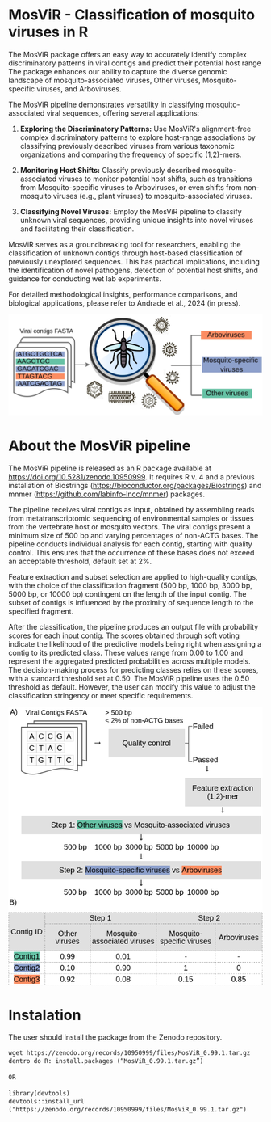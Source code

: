 # MosViR - Classification of mosquito viruses in R

The MosViR package offers an easy way to accurately identify complex discriminatory patterns in viral contigs and predict their potential host range The package enhances our ability to capture the diverse genomic landscape of mosquito-associated viruses, Other viruses, Mosquito-specific viruses, and Arboviruses.

The MosViR pipeline demonstrates versatility in classifying mosquito-associated viral sequences, offering several applications:

1) **Exploring the Discriminatory Patterns:** Use MosViR's alignment-free complex discriminatory patterns to explore host-range associations by classifying previously described viruses from various taxonomic organizations and comparing the frequency of specific (1,2)-mers.

2) **Monitoring Host Shifts:** Classify previously described mosquito-associated viruses to monitor potential host shifts, such as transitions from Mosquito-specific viruses to Arboviruses, or even shifts from non-mosquito viruses (e.g., plant viruses) to mosquito-associated viruses.

3) **Classifying Novel Viruses:** Employ the MosViR pipeline to classify unknown viral sequences, providing unique insights into novel viruses and facilitating their classification.

MosViR serves as a groundbreaking tool for researchers, enabling the classification of unknown contigs through host-based classification of previously unexplored sequences. This has practical implications, including the identification of novel pathogens, detection of potential host shifts, and guidance for conducting wet lab experiments.

For detailed methodological insights, performance comparisons, and biological applications, please refer to Andrade et al., 2024 (in press).

![](https://github.com/aandradebio/MosViR/blob/main/GraphicalAbstract1.jpg)

# About the MosViR pipeline 

The MosViR pipeline is released as an R package available at https://doi.org/10.5281/zenodo.10950999. It requires R v. 4 and a previous installation of Biostrings (https://bioconductor.org/packages/Biostrings) and mnmer (https://github.com/labinfo-lncc/mnmer) packages.

The pipeline receives viral contigs as input, obtained by assembling reads from metatranscriptomic sequencing of environmental samples or tissues from the vertebrate host or mosquito vectors. The viral contigs present a minimum size of 500 bp and varying percentages of non-ACTG bases. The pipeline conducts individual analysis for each contig, starting with quality control. This ensures that the occurrence of these bases does not exceed an acceptable threshold, default set at 2%. 

Feature extraction and subset selection are applied to high-quality contigs, with the choice of the classification fragment (500 bp, 1000 bp, 3000 bp, 5000 bp, or 10000 bp) contingent on the length of the input contig. The subset of contigs is influenced by the proximity of sequence length to the specified fragment. 

After the classification, the pipeline produces an output file with probability scores for each input contig. The scores obtained through soft voting indicate the likelihood of the predictive models being right when assigning a contig to its predicted class. These values range from 0.00 to 1.00 and represent the aggregated predicted probabilities across multiple models. The decision-making process for predicting classes relies on these scores, with a standard threshold set at 0.50. The MosViR pipeline uses the 0.50 threshold as default. However, the user can modify this value to adjust the classification stringency or meet specific requirements.

![](https://github.com/aandradebio/MosViR/blob/main/Fig3.png)

# Instalation

The user should install the package from the Zenodo repository. 

```
wget https://zenodo.org/records/10950999/files/MosViR_0.99.1.tar.gz
dentro do R: install.packages (“MosViR_0.99.1.tar.gz”)

OR

library(devtools)
devtools::install_url ("https://zenodo.org/records/10950999/files/MosViR_0.99.1.tar.gz")
```
